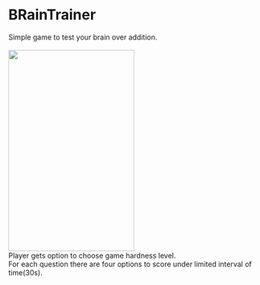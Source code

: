 # BRainTrainer
Simple game to test your brain over addition.<br><br>
<img src="https://user-images.githubusercontent.com/49210766/72899643-70f2f180-3d4c-11ea-9cb5-99b3c79c7272.jpeg" height="400" width="250" >
<br>
Player gets option to choose game hardness level.
<br>
For each question there are four options to score under limited interval of time(30s).
